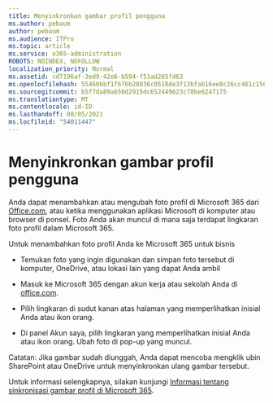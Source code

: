 ```yaml
---
title: Menyinkronkan gambar profil pengguna
ms.author: pebaum
author: pebaum
ms.audience: ITPro
ms.topic: article
ms.service: o365-administration
ROBOTS: NOINDEX, NOFOLLOW
localization_priority: Normal
ms.assetid: cd7196af-3ed9-42e6-b594-f51ad265fd63
ms.openlocfilehash: 55460bbf1f676b20836c0518de3f13bfab16ee8c26cc461c1569ae4f750080ae
ms.sourcegitcommit: b5f7da89a650d2915dc652449623c78be6247175
ms.translationtype: MT
ms.contentlocale: id-ID
ms.lasthandoff: 08/05/2021
ms.locfileid: "54011447"
---
```

# <a name="sync-a-users-profile-picture"></a>Menyinkronkan gambar profil pengguna

Anda dapat menambahkan atau mengubah foto profil di Microsoft 365 dari [Office.com](https://www.office.com), atau ketika menggunakan aplikasi Microsoft di komputer atau browser di ponsel. Foto Anda akan muncul di mana saja terdapat lingkaran foto profil dalam Microsoft 365.

Untuk menambahkan foto profil Anda ke Microsoft 365 untuk bisnis

- Temukan foto yang ingin digunakan dan simpan foto tersebut di komputer, OneDrive, atau lokasi lain yang dapat Anda ambil

- Masuk ke Microsoft 365 dengan akun kerja atau sekolah Anda di [office.com](https://www.office.com).

- Pilih lingkaran di sudut kanan atas halaman yang memperlihatkan inisial Anda atau ikon orang.

- Di panel Akun saya, pilih lingkaran yang memperlihatkan inisial Anda atau ikon orang. Ubah foto di pop-up yang muncul.

Catatan: Jika gambar sudah diunggah, Anda dapat mencoba mengklik ubin SharePoint atau OneDrive untuk menyinkronkan ulang gambar tersebut.

Untuk informasi selengkapnya, silakan kunjungi [Informasi tentang sinkronisasi gambar profil di Microsoft 365](https://support.office.com/article/information-about-profile-picture-synchronization-in-office-365-20594d76-d054-4af4-a660-401133e3d48a).
